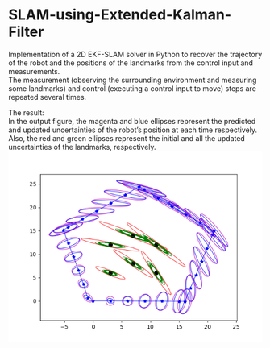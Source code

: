 # SLAM-using-Extended-Kalman-Filter
Implementation of a 2D EKF-SLAM solver in Python to recover the trajectory of the robot and the positions of the landmarks from the control input and measurements.  
The measurement (observing the surrounding environment and measuring some landmarks) and control (executing a control input to move) steps are repeated several times.  
  
The result:  
In the output figure, the magenta and blue ellipses represent the predicted and updated uncertainties of the robot’s position at each time respectively. Also, the red and green ellipses represent the initial and all the updated uncertainties of the landmarks, respectively.
![GitHub Logo](/results/result.png)
